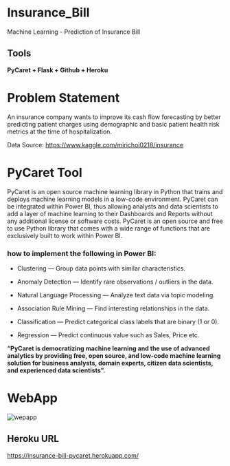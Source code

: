 # Insurance_Bill
Machine Learning - Prediction of Insurance Bill

## Tools
**PyCaret + Flask + Github + Heroku**

# Problem Statement
An insurance company wants to improve its cash flow forecasting by better predicting patient charges using demographic and basic patient health risk metrics at the time of hospitalization.

Data Source: https://www.kaggle.com/mirichoi0218/insurance

# PyCaret Tool
PyCaret is an open source machine learning library in Python that trains and deploys machine learning models in a low-code environment. PyCaret can be integrated within Power BI, thus allowing analysts and data scientists to add a layer of machine learning to their Dashboards and Reports without any additional license or software costs. PyCaret is an open source and free to use Python library that comes with a wide range of functions that are exclusively built to work within Power BI.

### how to implement the following in Power BI:
* Clustering — Group data points with similar characteristics.

* Anomaly Detection — Identify rare observations / outliers in the data.

* Natural Language Processing — Analyze text data via topic modeling.

* Association Rule Mining — Find interesting relationships in the data.

* Classification — Predict categorical class labels that are binary (1 or 0).

* Regression — Predict continuous value such as Sales, Price etc.

**“PyCaret is democratizing machine learning and the use of advanced analytics by providing free, open source, and low-code machine learning solution for business analysts, domain experts, citizen data scientists, and experienced data scientists”.**


# WebApp
![wepapp](https://user-images.githubusercontent.com/62986688/118447424-62350880-b70e-11eb-9c58-e65fd24ed772.png)

## Heroku URL
https://insurance-bill-pycaret.herokuapp.com/

